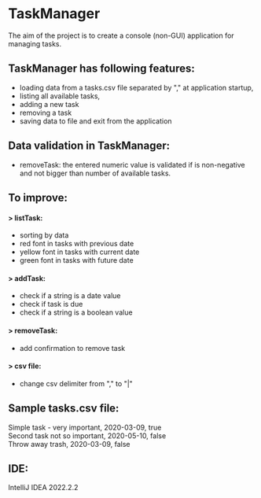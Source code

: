 # TaskManager
The aim of the project is to create a console (non-GUI) application for managing tasks.<br/>

## TaskManager has following features:
- loading data from a tasks.csv file separated by "," at application startup,
- listing all available tasks,
- adding a new task
- removing a task
- saving data to file and exit from the application

## Data validation in TaskManager:
- removeTask: the entered numeric value is validated if is non-negative and not bigger than number of available tasks.

## To improve:
#### > listTask: 
- sorting by data
- red font in tasks with previous date
- yellow font in tasks with current date
- green font in tasks with future date

#### > addTask:
- check if a string is a date value
- check if task is due
- check if a string is a boolean value 

#### > removeTask:
- add confirmation to remove task

#### > csv file:
- change csv delimiter from "," to "|"
 
## Sample tasks.csv file:
Simple task - very important, 2020-03-09, true<br/>
Second task not so important, 2020-05-10, false<br/>
Throw away trash, 2020-03-09, false<br/>

## IDE:
IntelliJ IDEA 2022.2.2
